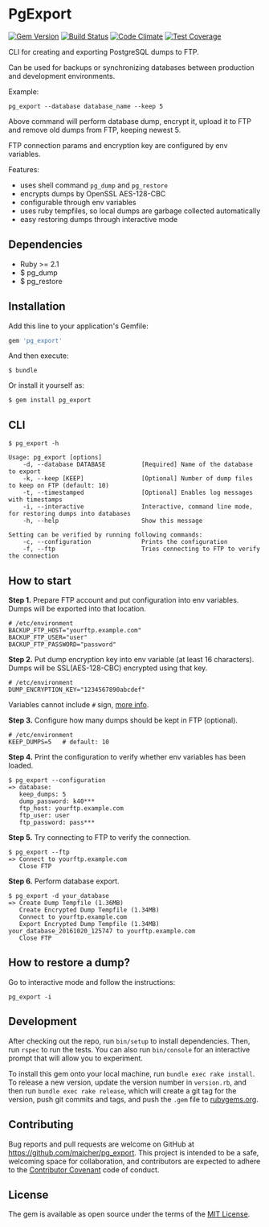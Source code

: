 # PgExport

[![Gem Version](https://badge.fury.io/rb/pg_export.svg)](https://badge.fury.io/rb/pg_export)
[![Build Status](https://travis-ci.org/maicher/pg_export.svg?branch=master)](https://travis-ci.org/maicher/pg_export)
[![Code Climate](https://codeclimate.com/github/maicher/pg_export/badges/gpa.svg)](https://codeclimate.com/github/maicher/pg_export)
[![Test Coverage](https://codeclimate.com/github/maicher/cli_spinnable/badges/coverage.svg)](https://codeclimate.com/github/maicher/pg_export/coverage)

CLI for creating and exporting PostgreSQL dumps to FTP.

Can be used for backups or synchronizing databases between production and development environments.

Example:

    pg_export --database database_name --keep 5
    
Above command will perform database dump, encrypt it, upload it to FTP and remove old dumps from FTP, keeping newest 5.

FTP connection params and encryption key are configured by env variables.

Features:

- uses shell command `pg_dump` and `pg_restore`
- encrypts dumps by OpenSSL AES-128-CBC
- configurable through env variables
- uses ruby tempfiles, so local dumps are garbage collected automatically
- easy restoring dumps through interactive mode

## Dependencies

  * Ruby >= 2.1
  * $ pg_dump
  * $ pg_restore

## Installation

Add this line to your application's Gemfile:

```ruby
gem 'pg_export'
```

And then execute:

    $ bundle

Or install it yourself as:

    $ gem install pg_export

## CLI

    $ pg_export -h

    Usage: pg_export [options]
        -d, --database DATABASE          [Required] Name of the database to export
        -k, --keep [KEEP]                [Optional] Number of dump files to keep on FTP (default: 10)
        -t, --timestamped                [Optional] Enables log messages with timestamps
        -i, --interactive                Interactive, command line mode, for restoring dumps into databases
        -h, --help                       Show this message
    
    Setting can be verified by running following commands:
        -c, --configuration              Prints the configuration
        -f, --ftp                        Tries connecting to FTP to verify the connection

## How to start

__Step 1.__ Prepare FTP account and put configuration into env variables. Dumps will be exported into that location.

    # /etc/environment
    BACKUP_FTP_HOST="yourftp.example.com"
    BACKUP_FTP_USER="user"
    BACKUP_FTP_PASSWORD="password"
    
__Step 2.__ Put dump encryption key into env variable (at least 16 characters). Dumps will be SSL(AES-128-CBC) encrypted using that key.
 
    # /etc/environment
    DUMP_ENCRYPTION_KEY="1234567890abcdef"
    
Variables cannot include `#` sign, [more info](http://serverfault.com/questions/539730/environment-variable-in-etc-environment-with-pound-hash-sign-in-the-value).

__Step 3.__ Configure how many dumps should be kept in FTP (optional).

    # /etc/environment
    KEEP_DUMPS=5   # default: 10

__Step 4.__ Print the configuration to verify whether env variables has been loaded.

    $ pg_export --configuration
    => database: 
       keep_dumps: 5
       dump_password: k40***
       ftp_host: yourftp.example.com
       ftp_user: user
       ftp_password: pass***
       
__Step 5.__ Try connecting to FTP to verify the connection.

    $ pg_export --ftp
    => Connect to yourftp.example.com
       Close FTP
    
__Step 6.__ Perform database export.

    $ pg_export -d your_database
    => Create Dump Tempfile (1.36MB)
       Create Encrypted Dump Tempfile (1.34MB)
       Connect to yourftp.example.com
       Export Encrypted Dump Tempfile (1.34MB) your_database_20161020_125747 to yourftp.example.com
       Close FTP
       
## How to restore a dump?

Go to interactive mode and follow the instructions:

    pg_export -i

## Development

After checking out the repo, run `bin/setup` to install dependencies. Then, run `rspec` to run the tests. You can also run `bin/console` for an interactive prompt that will allow you to experiment.

To install this gem onto your local machine, run `bundle exec rake install`. To release a new version, update the version number in `version.rb`, and then run `bundle exec rake release`, which will create a git tag for the version, push git commits and tags, and push the `.gem` file to [rubygems.org](https://rubygems.org).

## Contributing

Bug reports and pull requests are welcome on GitHub at https://github.com/maicher/pg_export. This project is intended to be a safe, welcoming space for collaboration, and contributors are expected to adhere to the [Contributor Covenant](http://contributor-covenant.org) code of conduct.

## License

The gem is available as open source under the terms of the [MIT License](http://opensource.org/licenses/MIT).
